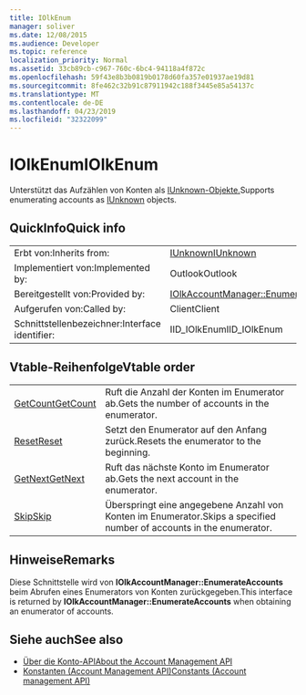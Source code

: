 ```yaml
---
title: IOlkEnum
manager: soliver
ms.date: 12/08/2015
ms.audience: Developer
ms.topic: reference
localization_priority: Normal
ms.assetid: 33cb89cb-c967-760c-6bc4-94118a4f872c
ms.openlocfilehash: 59f43e8b3b0819b0178d60fa357e01937ae19d81
ms.sourcegitcommit: 8fe462c32b91c87911942c188f3445e85a54137c
ms.translationtype: MT
ms.contentlocale: de-DE
ms.lasthandoff: 04/23/2019
ms.locfileid: "32322099"
---
```

# <a name="iolkenum"></a><span data-ttu-id="1e373-102">IOlkEnum</span><span class="sxs-lookup"><span data-stu-id="1e373-102">IOlkEnum</span></span>

<span data-ttu-id="1e373-103">Unterstützt das Aufzählen von Konten als [IUnknown-Objekte.](https://docs.microsoft.com/windows/desktop/api/unknwn/nn-unknwn-iunknown)</span><span class="sxs-lookup"><span data-stu-id="1e373-103">Supports enumerating accounts as [IUnknown](https://docs.microsoft.com/windows/desktop/api/unknwn/nn-unknwn-iunknown) objects.</span></span> 
  
## <a name="quick-info"></a><span data-ttu-id="1e373-104">QuickInfo</span><span class="sxs-lookup"><span data-stu-id="1e373-104">Quick info</span></span>

|||
|:-----|:-----|
|<span data-ttu-id="1e373-105">Erbt von:</span><span class="sxs-lookup"><span data-stu-id="1e373-105">Inherits from:</span></span>  <br/> |[<span data-ttu-id="1e373-106">IUnknown</span><span class="sxs-lookup"><span data-stu-id="1e373-106">IUnknown</span></span>](https://docs.microsoft.com/windows/desktop/api/unknwn/nn-unknwn-iunknown) <br/> |
|<span data-ttu-id="1e373-107">Implementiert von:</span><span class="sxs-lookup"><span data-stu-id="1e373-107">Implemented by:</span></span>  <br/> |<span data-ttu-id="1e373-108">Outlook</span><span class="sxs-lookup"><span data-stu-id="1e373-108">Outlook</span></span>  <br/> |
|<span data-ttu-id="1e373-109">Bereitgestellt von:</span><span class="sxs-lookup"><span data-stu-id="1e373-109">Provided by:</span></span>  <br/> |[<span data-ttu-id="1e373-110">IOlkAccountManager::EnumerateAccounts</span><span class="sxs-lookup"><span data-stu-id="1e373-110">IOlkAccountManager::EnumerateAccounts</span></span>](iolkaccountmanager-enumerateaccounts.md) <br/> |
|<span data-ttu-id="1e373-111">Aufgerufen von:</span><span class="sxs-lookup"><span data-stu-id="1e373-111">Called by:</span></span>  <br/> |<span data-ttu-id="1e373-112">Client</span><span class="sxs-lookup"><span data-stu-id="1e373-112">Client</span></span>  <br/> |
|<span data-ttu-id="1e373-113">Schnittstellenbezeichner:</span><span class="sxs-lookup"><span data-stu-id="1e373-113">Interface identifier:</span></span>  <br/> |<span data-ttu-id="1e373-114">IID_IOlkEnum</span><span class="sxs-lookup"><span data-stu-id="1e373-114">IID_IOlkEnum</span></span>  <br/> |
   
## <a name="vtable-order"></a><span data-ttu-id="1e373-115">Vtable-Reihenfolge</span><span class="sxs-lookup"><span data-stu-id="1e373-115">Vtable order</span></span>

|||
|:-----|:-----|
|[<span data-ttu-id="1e373-116">GetCount</span><span class="sxs-lookup"><span data-stu-id="1e373-116">GetCount</span></span>](iolkenum-getcount.md) <br/> |<span data-ttu-id="1e373-117">Ruft die Anzahl der Konten im Enumerator ab.</span><span class="sxs-lookup"><span data-stu-id="1e373-117">Gets the number of accounts in the enumerator.</span></span>  <br/> |
|[<span data-ttu-id="1e373-118">Reset</span><span class="sxs-lookup"><span data-stu-id="1e373-118">Reset</span></span>](iolkenum-reset.md) <br/> |<span data-ttu-id="1e373-119">Setzt den Enumerator auf den Anfang zurück.</span><span class="sxs-lookup"><span data-stu-id="1e373-119">Resets the enumerator to the beginning.</span></span>  <br/> |
|[<span data-ttu-id="1e373-120">GetNext</span><span class="sxs-lookup"><span data-stu-id="1e373-120">GetNext</span></span>](iolkenum-getnext.md) <br/> |<span data-ttu-id="1e373-121">Ruft das nächste Konto im Enumerator ab.</span><span class="sxs-lookup"><span data-stu-id="1e373-121">Gets the next account in the enumerator.</span></span>  <br/> |
|[<span data-ttu-id="1e373-122">Skip</span><span class="sxs-lookup"><span data-stu-id="1e373-122">Skip</span></span>](iolkenum-skip.md) <br/> |<span data-ttu-id="1e373-123">Überspringt eine angegebene Anzahl von Konten im Enumerator.</span><span class="sxs-lookup"><span data-stu-id="1e373-123">Skips a specified number of accounts in the enumerator.</span></span>  <br/> |
   
## <a name="remarks"></a><span data-ttu-id="1e373-124">Hinweise</span><span class="sxs-lookup"><span data-stu-id="1e373-124">Remarks</span></span>

<span data-ttu-id="1e373-125">Diese Schnittstelle wird von **IOlkAccountManager::EnumerateAccounts** beim Abrufen eines Enumerators von Konten zurückgegeben.</span><span class="sxs-lookup"><span data-stu-id="1e373-125">This interface is returned by **IOlkAccountManager::EnumerateAccounts** when obtaining an enumerator of accounts.</span></span> 
  
## <a name="see-also"></a><span data-ttu-id="1e373-126">Siehe auch</span><span class="sxs-lookup"><span data-stu-id="1e373-126">See also</span></span>

- [<span data-ttu-id="1e373-127">Über die Konto-API</span><span class="sxs-lookup"><span data-stu-id="1e373-127">About the Account Management API</span></span>](about-the-account-management-api.md) 
- [<span data-ttu-id="1e373-128">Konstanten (Account Management API)</span><span class="sxs-lookup"><span data-stu-id="1e373-128">Constants (Account management API)</span></span>](constants-account-management-api.md)

